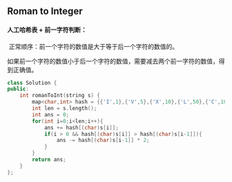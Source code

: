 ## Roman to Integer

#### 人工哈希表 + 前一字符判断：

​		正常顺序：前一个字符的数值是大于等于后一个字符的数值的。

​		如果前一个字符的数值小于后一个字符的数值，需要减去两个前一字符的数值，得到正确值。

```c++
class Solution {
public:
    int romanToInt(string s) {
        map<char,int> hash = {{'I',1},{'V',5},{'X',10},{'L',50},{'C',100},{'D',500},{'M',1000}};
        int len = s.length();
        int ans = 0;
        for(int i=0;i<len;i++){
            ans += hash[(char)s[i]];
            if(i > 0 && hash[(char)s[i]] > hash[(char)s[i-1]]){
                ans -= hash[(char)s[i-1]] * 2;
            }
        }
        return ans;
    }
};
```


